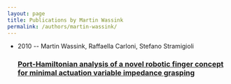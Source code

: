 ```yaml
---
layout: page
title: Publications by Martin Wassink
permalink: /authors/martin-wassink/
---
```


<ul class="post-list">
<li><span class='post-meta'>2010 -- Martin Wassink, Raffaella Carloni, Stefano Stramigioli</span><h3><a class='post-link' href='../../port-hamiltonian-analysis-of-a-novel-robotic-finger-concept-for-minimal-actuation-variable-impedance-grasping'>Port-Hamiltonian analysis of a novel robotic finger concept for minimal actuation variable impedance grasping</a></h3></li>

</ul>
